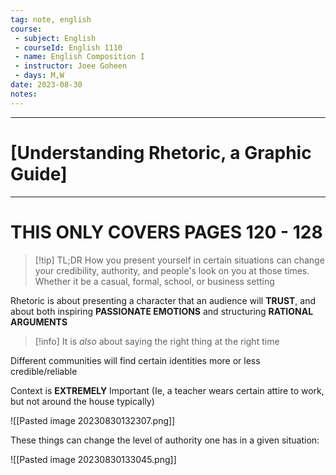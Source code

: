 ```yaml
---
tag: note, english
course:
 - subject: English
 - courseId: English 1110
 - name: English Composition I
 - instructor: Joee Goheen
 - days: M,W
date: 2023-08-30
notes: 
---
```


---

# [Understanding Rhetoric, a Graphic Guide]

---

# THIS ONLY COVERS PAGES 120 - 128


> [!tip] TL;DR
How you present yourself in certain situations can change your credibility, authority, and people's look on you at those times. Whether it be a casual, formal, school, or business setting


Rhetoric is about presenting a character that an audience will **TRUST**, and about both inspiring **PASSIONATE EMOTIONS** and structuring **RATIONAL ARGUMENTS**

>[!info]
>It is *also* about saying the right thing at the right time


Different communities will find certain identities more or less credible/reliable

Context is **EXTREMELY** Important (Ie, a teacher wears certain attire to work, but not around the house typically)

![[Pasted image 20230830132307.png]]


These things can change the level of authority one has in a given situation:

![[Pasted image 20230830133045.png]]